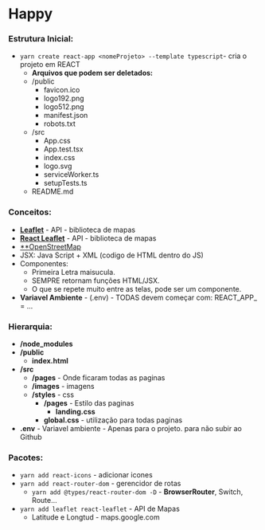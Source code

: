 # Happy

### Estrutura Inicial:
* `yarn create react-app <nomeProjeto> --template typescript`- cria o projeto em REACT
   * **Arquivos que podem ser deletados:**
   * /public
      * favicon.ico
      * logo192.png
      * logo512.png
      * manifest.json
      * robots.txt
   * /src
      * App.css
      * App.test.tsx
      * index.css
      * logo.svg
      * serviceWorker.ts
      * setupTests.ts
   * README.md

### Conceitos:
* [**Leaflet**](https://leafletjs.com/) - API - biblioteca de mapas
* [**React Leaflet**](https://react-leaflet.js.org/) - API - biblioteca de mapas
* [**OpenStreetMap](https://www.openstreetmap.org/#map=4/-15.13/-53.19) 
* JSX: Java Script + XML (codigo de HTML dentro do JS)
* Componentes:
   * Primeira Letra maisucula.
   * SEMPRE retornam funções HTML/JSX.
   * O que se repete muito entre as telas, pode ser um componente.
* **Variavel Ambiente** - (.env) - TODAS devem começar com: REACT_APP_<nome> = ...

### Hierarquia:
* **/node_modules**
* **/public**
   * **index.html**
* **/src**
   * **/pages** - Onde ficaram todas as paginas
   * **/images** - imagens
   * **/styles** - css
      * **/pages** - Estilo das paginas
         * **landing.css**
      * **global.css** - utilização para todas paginas
* **.env** - Variavel ambiente - Apenas para o projeto. para não subir ao Github

### Pacotes:
* `yarn add react-icons` - adicionar icones
* `yarn add react-router-dom` - gerencidor de rotas
   * `yarn add @types/react-router-dom -D` - **BrowserRouter**, Switch, Route...
* `yarn add leaflet react-leaflet` - API de Mapas
   * Latitude e Longtud - maps.google.com

